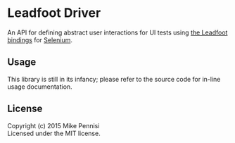 # Leadfoot Driver

An API for defining abstract user interactions for UI tests using [the Leadfoot
bindings](https://theintern.github.io/leadfoot/) for
[Selenium](http://seleniumhq.org).

## Usage

This library is still in its infancy; please refer to the source code for
in-line usage documentation.

## License

Copyright (c) 2015 Mike Pennisi  
Licensed under the MIT license.
